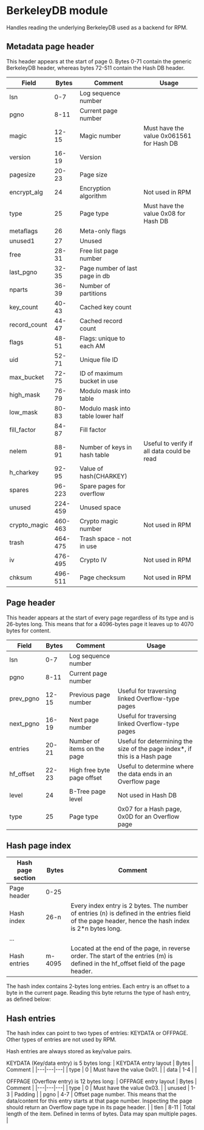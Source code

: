 # BerkeleyDB module #

Handles reading the underlying BerkeleyDB used as a backend for RPM.

## Metadata page header ##

This header appears at the start of page 0.
Bytes 0-71 contain the generic BerkeleyDB header, whereas bytes 72-511 contain the Hash DB header.

| Field | Bytes | Comment | Usage
|---|---|---|---|
| lsn | 0-7 | Log sequence number | |
| pgno | 8-11 | Current page number | |
| magic | 12-15 | Magic number | Must have the value 0x061561 for Hash DB |
| version | 16-19 | Version | |
| pagesize | 20-23 | Page size | |
| encrypt_alg | 24 | Encryption algorithm | Not used in RPM |
| type | 25 | Page type | Must have the value 0x08 for Hash DB |
| metaflags | 26 | Meta-only flags | |
| unused1 | 27 | Unused | |
| free | 28-31 | Free list page number | |
| last_pgno | 32-35 | Page number of last page in db | |
| nparts | 36-39 | Number of partitions | |
| key_count | 40-43 | Cached key count | |
| record_count | 44-47 | Cached record count | |
| flags | 48-51 | Flags: unique to each AM | |
| uid | 52-71 | Unique file ID | |
| max_bucket | 72-75 | ID of maximum bucket in use | |
| high_mask | 76-79 | Modulo mask into table | |
| low_mask | 80-83 | Modulo mask into table lower half | |
| fill_factor | 84-87 | Fill factor | |
| nelem | 88-91 | Number of keys in hash table | Useful to verify if all data could be read |
| h_charkey | 92-95 | Value of hash(CHARKEY) | |
| spares | 96-223 | Spare pages for overflow | |
| unused | 224-459 | Unused space | |
| crypto_magic | 460-463 | Crypto magic number | Not used in RPM |
| trash | 464-475 | Trash space - not in use | |
| iv | 476-495 | Crypto IV |  Not used in RPM |
| chksum | 496-511 | Page checksum | Not used in RPM |

## Page header ##

This header appears at the start of every page regardless of its type and is 26-bytes long. This means that for a 4096-bytes page it leaves up to 4070 bytes for content.

| Field | Bytes | Comment | Usage
|---|---|---|---|
| lsn | 0-7 | Log sequence number | |
| pgno | 8-11 | Current page number | |
| prev_pgno | 12-15 | Previous page number | Useful for traversing linked Overflow-type pages |
| next_pgno | 16-19 | Next page number | Useful for traversing linked Overflow-type pages |
| entries | 20-21 | Number of items on the page | Useful for determining the size of the page index*, if this is a Hash page |
| hf_offset | 22-23 | High free byte page offset | Useful to determine where the data ends in an Overflow page |
| level | 24 | B-Tree page level | Not used in Hash DB |
| type | 25 | Page type | 0x07 for a Hash page, 0x0D for an Overflow page |

## Hash page index ##

| Hash page section | Bytes | Comment
|---|---|---|
| Page header | 0-25 | |
| Hash index | 26-n | Every index entry is 2 bytes. The number of entries (n) is defined in the entries field of the page header, hence the hash index is 2*n bytes long. |
| ... |
| Hash entries | m-4095 | Located at the end of the page, in reverse order. The start of the entries (m) is defined in the hf_offset field of the page header. |

The hash index contains 2-bytes long entries. Each entry is an offset to a byte in the current page. Reading this byte returns the type of hash entry, as defined below:

## Hash entries ##

The hash index can point to two types of entries: KEYDATA or OFFPAGE. Other types of entries are not used by RPM.

Hash entries are always stored as key/value pairs.

KEYDATA (Key/data entry) is 5 bytes long:
| KEYDATA entry layout | Bytes | Comment |
|---|---|---|
| type | 0 | Must have the value 0x01. |
| data | 1-4 | |

OFFPAGE (Overflow entry) is 12 bytes long:
| OFFPAGE entry layout | Bytes | Comment |
|---|---|---|
| type | 0 | Must have the value 0x03. |
| unused | 1-3 | Padding |
| pgno | 4-7 | Offset page number. This means that the data/content for this entry starts at that page number. Inspecting the page should return an Overflow page type in its page header. |
| tlen | 8-11 | Total length of the item. Defined in terms of bytes. Data may span multiple pages. | 
